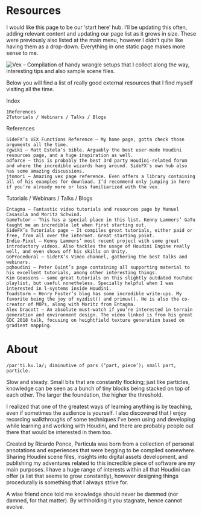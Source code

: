 # Resources

I would like this page to be our ‘start here’ hub. I’ll be updating this often, adding relevant content and updating our page list as it grows in size. These were previously also listed at the main menu, however  I didn’t quite like having them as a drop-down. Everything in one static page makes more sense to me.

![Vex](https://github.com/ribponce/particula/tree/master/vex) – Compilation of handy wrangle setups that I collect along the way, interesting tips and also sample scene files.

Below you will find a list of really good external resources that I find myself visiting all the time.

Index

    1References
    2Tutorials / Webinars / Talks / Blogs

References

    SideFX’s VEX Functions Reference – My home page, gotta check those arguments all the time.
    cgwiki – Matt Estela’s bible. Arguably the best user-made Houdini resources page, and a huge inspiration as well.
    odforce – this is probably the best 3rd party Houdini-related forum and where the incredible wizards hang around. SideFX’s own hub also has some amazing discussions.
    jtomori – Amazing vex page reference. Even offers a library containing all of his examples for download. I’d recommend only jumping in here if you’re already more or less familiarized with the vex.

Tutorials / Webinars / Talks / Blogs

    Entagma – Fantastic video tutorials and resources page by Manuel Casasola and Moritz Schwind.
    GameTutor – This has a special place in this list. Kenny Lammers’ GaTu taught me an incredible lot when first starting out.
    SideFX’s Tutorials page – It compiles great tutorials, either paid or free, from all over the internet. Great starting point.
    Indie-Pixel – Kenny Lammers’ most recent project with some great introductory videos. Also tackles the usage of Houdini Engine really well, and even shows off his skills on Unity.
    GoProcedural – SideFX’s Vimeo channel, gathering the best talks and webinars.
    pqhoudini – Peter Quint’s page containing all supporting material to his excellent tutorials, among other interesting things.
    Kim Goossens – some great tutorials on this slightly outdated YouTube playlist, but useful nonetheless. Specially helpful when I was interested in l-systems inside Houdini.
    Toadstorm – Henry Foster’s blog has some incredible write-ups. My favorite being the joy of xyzdist() and primuv(). He is also the co-creator of MOPs, along with Moritz from Entagma.
    Alex Dracott – An absolute must-watch if you’re interested in terrain generation and environment design. The video linked is from his great GDC 2018 talk, focusing on heightfield texture generation based on gradient mapping.


# About

    /parˈti.ku.la/; diminutive of pars (‘part, piece’); small part, particle.

Slow and steady. Small bits that are constantly flocking; just like particles, knowledge can be seen as a bunch of tiny blocks being stacked on top of each other. The larger the foundation, the higher the threshold.

I realized that one of the greatest ways of learning anything is by teaching, even if sometimes the audience is yourself. I also discovered that I enjoy recording walkthroughs of some techniques I’ve been using and developing while learning and working with Houdini, and there are probably people out there that would be interested in them too.

Created by Ricardo Ponce, Particula was born from a collection of personal annotations and experiences that were begging to be compiled somewhere. Sharing Houdini scene files, insights into digital assets development, and publishing my adventures related to this incredible piece of software are my main purposes. I have a huge range of interests within all that Houdini can offer (a list that seems to grow constantly), however designing things procedurally is something that I always strive for.

A wise friend once told me knowledge should never be dammed (nor damned, for that matter). By withholding it you stagnate, hence cannot evolve.
